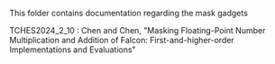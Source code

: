 This folder contains documentation regarding the mask gadgets

TCHES2024_2_10 : Chen and Chen, "Masking Floating-Point Number Multiplication and Addition of Falcon: First-and-higher-order Implementations and Evaluations"
